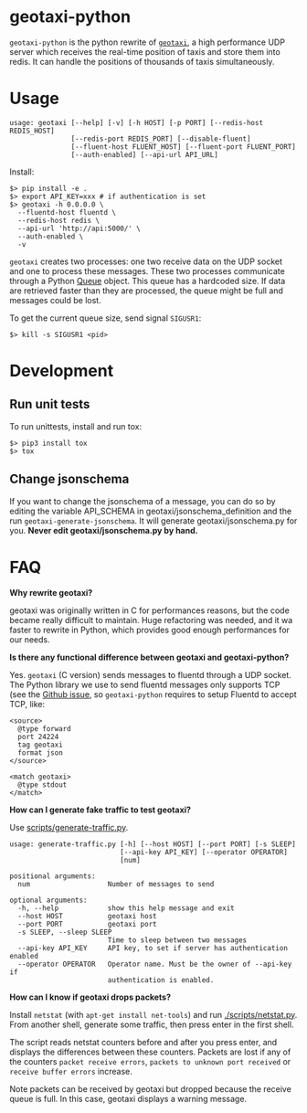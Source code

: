 # geotaxi-python

`geotaxi-python` is the python rewrite of [`geotaxi`](https://github.com/openmaraude/geotaxi), a high performance UDP server which receives the real-time position of taxis and store them into redis. It can handle the positions of thousands of taxis simultaneously.

# Usage

```
usage: geotaxi [--help] [-v] [-h HOST] [-p PORT] [--redis-host REDIS_HOST]
               [--redis-port REDIS_PORT] [--disable-fluent]
               [--fluent-host FLUENT_HOST] [--fluent-port FLUENT_PORT]
               [--auth-enabled] [--api-url API_URL]
```

Install:

```
$> pip install -e .
$> export API_KEY=xxx # if authentication is set
$> geotaxi -h 0.0.0.0 \
  --fluentd-host fluentd \
  --redis-host redis \
  --api-url 'http://api:5000/' \
  --auth-enabled \
  -v
```

`geotaxi` creates two processes: one two receive data on the UDP socket and one to process these messages. These two processes communicate through a Python [Queue](https://docs.python.org/2/library/multiprocessing.html#multiprocessing.Queue) object. This queue has a hardcoded size. If data are retrieved faster than they are processed, the queue might be full and messages could be lost.

To get the current queue size, send signal `SIGUSR1`:

```
$> kill -s SIGUSR1 <pid>
```

# Development

## Run unit tests

To run unittests, install and run tox:

```
$> pip3 install tox
$> tox
```

## Change jsonschema

If you want to change the jsonschema of a message, you can do so by editing the variable API_SCHEMA in geotaxi/jsonschema_definition and the run `geotaxi-generate-jsonschema`. It will generate geotaxi/jsonschema.py for you.
**Never edit geotaxi/jsonschema.py by hand.**

# FAQ

**Why rewrite geotaxi?**

geotaxi was originally written in C for performances reasons, but the code became really difficult to maintain. Huge refactoring was needed, and it wa faster to rewrite in Python, which provides good enough performances for our needs.

**Is there any functional difference between geotaxi and geotaxi-python?**

Yes. `geotaxi` (C version) sends messages to fluentd through a UDP socket. The Python library we use to send fluentd messages only supports TCP (see the [Github issue](https://github.com/fluent/fluent-logger-python/issues/75), so `geotaxi-python` requires to setup Fluentd to accept TCP, like:

```
<source>
  @type forward
  port 24224
  tag geotaxi
  format json
</source>

<match geotaxi>
  @type stdout
</match>
```

**How can I generate fake traffic to test geotaxi?**

Use [scripts/generate-traffic.py](scripts/generate-traffic.py).

```
usage: generate-traffic.py [-h] [--host HOST] [--port PORT] [-s SLEEP]
                           [--api-key API_KEY] [--operator OPERATOR]
                           [num]

positional arguments:
  num                   Number of messages to send

optional arguments:
  -h, --help            show this help message and exit
  --host HOST           geotaxi host
  --port PORT           geotaxi port
  -s SLEEP, --sleep SLEEP
                        Time to sleep between two messages
  --api-key API_KEY     API key, to set if server has authentication enabled
  --operator OPERATOR   Operator name. Must be the owner of --api-key if
                        authentication is enabled.
```

**How can I know if geotaxi drops packets?**

Install `netstat` (with `apt-get install net-tools`) and run [./scripts/netstat.py](scripts/netstat.py). From another shell, generate some traffic, then press enter in the first shell.

The script reads netstat counters before and after you press enter, and displays the differences between these counters. Packets are lost if any of the counters `packet receive errors`, `packets to unknown port received` or `receive buffer errors` increase.

Note packets can be received by geotaxi but dropped because the receive queue is full. In this case, geotaxi displays a warning message.
